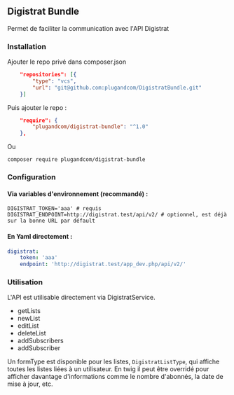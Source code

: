 ## Digistrat Bundle

Permet de faciliter la communication avec l'API Digistrat


### Installation 
Ajouter le repo privé dans composer.json

```json
    "repositories": [{
        "type": "vcs",
        "url": "git@github.com:plugandcom/DigistratBundle.git"
    }]
```

Puis ajouter le repo :

```json
    "require": {
        "plugandcom/digistrat-bundle": "^1.0"
    },
```

Ou

    composer require plugandcom/digistrat-bundle

### Configuration

#### Via variables d'environnement (recommandé) :

```
DIGISTRAT_TOKEN='aaa' # requis
DIGISTRAT_ENDPOINT=http://digistrat.test/api/v2/ # optionnel, est déjà sur la bonne URL par défault
```

#### En Yaml directement :

```yaml
digistrat:
    token: 'aaa'  
    endpoint: 'http://digistrat.test/app_dev.php/api/v2/'
```
    
### Utilisation

L'API est utilisable directement via DigistratService.
- getLists
- newList
- editList
- deleteList
- addSubscribers
- addSubscriber

Un formType est disponible pour les listes, `DigistratListType`, qui affiche toutes les listes liées à un utilisateur. 
En twig il peut être overridé pour afficher davantage d'informations comme le nombre d'abonnés, la date de mise à jour, etc.